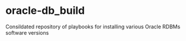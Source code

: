 # oracle-db_build
Consildated repository of playbooks for installing various Oracle RDBMs software versions
